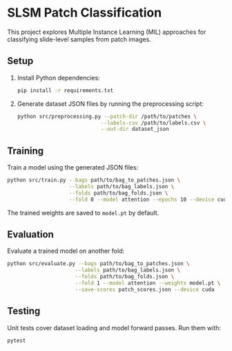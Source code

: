 # SLSM Patch Classification

This project explores Multiple Instance Learning (MIL) approaches for classifying slide-level samples from patch images.

## Setup

1. Install Python dependencies:
   ```bash
   pip install -r requirements.txt
   ```
2. Generate dataset JSON files by running the preprocessing script:
   ```bash
   python src/preprocessing.py --patch-dir /path/to/patches \
                              --labels-csv /path/to/labels.csv \
                              --out-dir dataset_json
   ```

## Training

Train a model using the generated JSON files:

```bash
python src/train.py --bags path/to/bag_to_patches.json \
                    --labels path/to/bag_labels.json \
                    --folds path/to/bag_folds.json \
                    --fold 0 --model attention --epochs 10 --device cuda
```

The trained weights are saved to `model.pt` by default.

## Evaluation

Evaluate a trained model on another fold:

```bash
python src/evaluate.py --bags path/to/bag_to_patches.json \
                      --labels path/to/bag_labels.json \
                      --folds path/to/bag_folds.json \
                      --fold 1 --model attention --weights model.pt \
                      --save-scores patch_scores.json --device cuda
```

## Testing

Unit tests cover dataset loading and model forward passes. Run them with:

```bash
pytest
```
